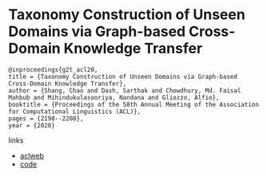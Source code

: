# Taxonomy Construction of Unseen Domains via Graph-based Cross-Domain Knowledge Transfer

```
@inproceedings{g2t_acl20,
title = {Taxonomy Construction of Unseen Domains via Graph-based Cross-Domain Knowledge Transfer},
author = {Shang, Chao and Dash, Sarthak and Chowdhury, Md. Faisal Mahbub and Mihindukulasooriya, Nandana and Gliozzo, Alfio},
booktitle = {Proceedings of the 58th Annual Meeting of the Association for Computational Linguistics (ACL)},
pages = {2198--2208},
year = {2020}
```

links
- [aclweb](https://www.aclweb.org/anthology/2020.acl-main.199/)
- [code](https://github.com/IBM/gnn-taxo-construction)
